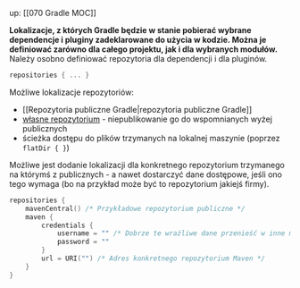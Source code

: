 up: [[070 Gradle MOC]]

**Lokalizacje, z których Gradle będzie w stanie pobierać wybrane dependencje i pluginy zadeklarowane do użycia w kodzie. Można je definiować zarówno dla całego projektu, jak i dla wybranych modułów.**
Należy osobno definiować repozytoria dla dependencji i dla pluginów.

```kotlin
repositories { ... }
```

Możliwe lokalizacje repozytoriów:
- [[Repozytoria publiczne Gradle|repozytoria publiczne Gradle]]
- [własne repozytorium](https://docs.gradle.org/current/userguide/declaring_repositories.html#sec:declaring_custom_repository) - niepublikowanie go do wspomnianych wyżej publicznych
- ścieżka dostępu do plików trzymanych na lokalnej maszynie (poprzez `flatDir { }`)

Możliwe jest dodanie lokalizacji dla konkretnego repozytorium trzymanego na którymś z publicznych - a nawet dostarczyć dane dostępowe, jeśli ono tego wymaga (bo na przykład może być to repozytorium jakiejś firmy).

```kotlin
repositories {
	mavenCentral() /* Przykładowe repozytorium publiczne */
	maven {
		credentials {
			username = "" /* Dobrze te wrażliwe dane przenieść w inne miejsce */
			password = ""
		}
		url = URI("") /* Adres konkretnego repozytorium Maven */
	}
}
```



